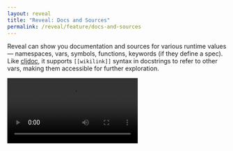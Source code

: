 ```yaml
---
layout: reveal
title: "Reveal: Docs and Sources"
permalink: /reveal/feature/docs-and-sources
---
```

Reveal can show you documentation and sources for various runtime values — namespaces, vars, symbols, functions, keywords (if they define a spec). Like [cljdoc](https://cljdoc.org/), it supports `[[wikilink]]` syntax in docstrings to refer to other vars, making them accessible for further exploration.

<video controls><source src="/assets/reveal/docs-and-sources.mp4" type="video/mp4"></source></video>